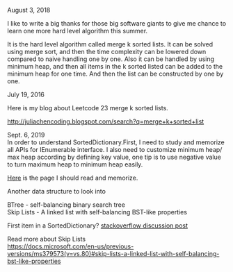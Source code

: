 August 3, 2018

I like to write a big thanks for those big software giants to give me chance to learn one more hard level algorithm this summer. 

It is the hard level algorithm called merge k sorted lists. It can be solved using merge sort, and then the time complexity can be lowered down compared to naive handling one by one. Also it can be handled by using minimum heap, and then all items in the k sorted listed can be added to the minimum heap for one time. And then the list can be constructed by one by one. 


July 19, 2016<br>

Here is my blog about Leetcode 23 merge k sorted lists. 

http://juliachencoding.blogspot.com/search?q=merge+k+sorted+list


Sept. 6, 2019<br>
In order to understand SortedDictionary.First, I need to study and memorize all APIs for IEnumerable interface. I also need to customize minimum heap/ max heap according by defining key value, one tip is to use negative value to turn maximum heap to minimum heap easily. 

[Here](https://docs.microsoft.com/en-us/dotnet/api/system.linq.enumerable.first?view=netframework-4.8) is the page I should read and memorize. 

Another data structure to look into <br>

BTree - self-balancing binary search tree<br>
Skip Lists - A linked list with self-balancing BST-like properties<br>


First item in a SortedDictionary? [stackoverflow discussion post](https://stackoverflow.com/questions/36918321/first-item-in-a-sorteddictionary) <br>

Read more about Skip Lists<br>
https://docs.microsoft.com/en-us/previous-versions/ms379573(v=vs.80)#skip-lists-a-linked-list-with-self-balancing-bst-like-properties
